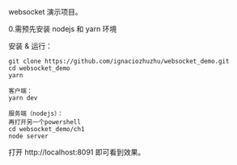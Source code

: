 
websocket 演示项目。

0.需预先安装 nodejs 和 yarn 环境

安装 & 运行：

```
git clone https://github.com/ignaciozhuzhu/websocket_demo.git
cd websocket_demo
yarn

客户端：
yarn dev

服务端（nodejs）：
再打开另一个powershell
cd websocket_demo/ch1
node server
```

打开 http://localhost:8091 即可看到效果。

